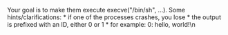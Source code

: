 Your goal is to make them execute execve("/bin/sh", ...).
Some hints/clarifications: * if one of the processes crashes, you lose * the output is prefixed with an ID, either 0 or 1 * for example: 0: hello, world!\n
